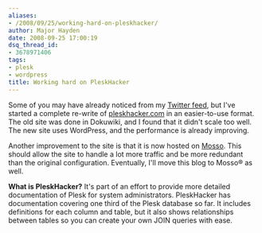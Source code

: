 ```yaml
---
aliases:
- /2008/09/25/working-hard-on-pleskhacker/
author: Major Hayden
date: 2008-09-25 17:00:19
dsq_thread_id:
- 3678971406
tags:
- plesk
- wordpress
title: Working hard on PleskHacker
---
```


Some of you may have already noticed from my [Twitter feed][1], but I've started a complete re-write of [pleskhacker.com][2] in an easier-to-use format. The old site was done in Dokuwiki, and I found that it didn't scale too well. The new site uses WordPress, and the performance is already improving.

Another improvement to the site is that it is now hosted on [Mosso][3]. This should allow the site to handle a lot more traffic and be more redundant than the original configuration. Eventually, I'll move this blog to Mosso&#0174; as well.

**What is PleskHacker?** It's part of an effort to provide more detailed documentation of Plesk for system administrators. PleskHacker has documentation covering one third of the Plesk database so far. It includes definitions for each column and table, but it also shows relationships between tables so you can create your own JOIN queries with ease.

 [1]: http://twitter.com/rackerhacker/
 [2]: http://pleskhacker.com/
 [3]: http://mosso.com/